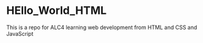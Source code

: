 # HEllo_World_HTML
This is a repo for ALC4 learning web development from HTML and CSS and JavaScript
